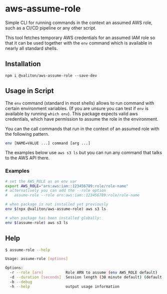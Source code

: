# aws-assume-role

Simple CLI for running commands in the context an assumed AWS role, such as a
CI/CD pipeline or any other script.

This tool fetches temporary AWS credentials for an assumed IAM role so that it
can be used together with the `env` command which is available in nearly all standard shells.

## Installation

`npm i @valiton/aws-assume-role --save-dev`

## Usage in Script

The `env` command (standard in most shells) allows to run command with certain environment
variables. (If you are unsure you can test if `env` is available by running `which env`).
This package expects valid aws credentials, which have permission to assume the
role in the environment.

You can the call commands that run in the context of an assumed role with the following pattern.

```sh
env [NAME=VALUE ...] command [arg ...]
```

The examples below use `aws s3 ls` but you can run any command that talks to the AWS API there.

### Examples
```sh
# set the AWS_ROLE as an env var
export AWS_ROLE="arn:aws:iam::123456789:role/role-name"
# alternatively you can add the --role option
#   assume-role --role arn:aws:iam::123456789:role/role-name

# when package is not installed yet previously
env $(npx @valiton/aws-assume-role) aws s3 ls

# when package has been installed globally:
env $(assume-role) aws s3 ls
```

## Help

```sh
$ assume-role --help

Usage: assume-role [options]

Options:
  -r --role [arn]          Role ARN to assume (env AWS_ROLE default)
  -d --duration [seconds]  Session length (30 minute default) (default: 1800)
  -b --debug
  -h --help                output usage information
```

